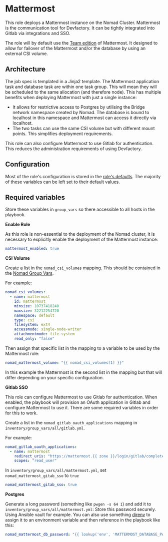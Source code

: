 # Mattermost

This role deploys a Mattermost instance on the Nomad Cluster.
Mattermost is the communication tool for Devfactory.
It can be tightly integrated into Gitlab via integrations and SSO.

The role will by default use the [Team edition](https://hub.docker.com/r/mattermost/mattermost-team-edition/) of Mattermost.
It designed to allow for failover of the Mattermost and/or the database by using an external CSI volume.

## Architecture

The job spec is templated in a Jinja2 template. 
The Mattermost application task and database task are within one task group. This will mean they will be scheduled to the same allocation (and therefore node). 
This has multiple benefits when deploying Mattermost with just a single instance:  
- It allows for restrictive access to Postgres by utilising the Bridge network namespace created by Nomad. The database is bound to localhost in this namespace and Mattermost can access it directly via localhost.
- The two tasks can use the same CSI volume but with different mount points. This simplifies deployment requirements. 

This role can also configure Mattermost to use Gitlab for authentication. This reduces the administration requirements of using Devfactory.

## Configuration

Most of the role's configuration is stored in the [role's defaults](./defaults/main.yml).
The majority of these variables can be left set to their default values.

## Required variables

Store these variables in `group_vars` so there accessible to all hosts in the playbook.

**Enable Role**


As this role is non-essential to the deployment of the Nomad cluster, it is necessary to explicitly enable the deployment of the Mattermost instance:

```yaml
mattermost_enabled: true
```

**CSI Volume**

Create a list in the `nomad_csi_volumes` mapping. This should be contained in the [Nomad Group Vars](../../../azure-inv/group_vars/nomad/all.yml).


For example:
```yaml
nomad_csi_volumes:
  - name: mattermost 
    id: mattermost
    minsize: 10737418240 
    maxsize: 32212254720
    namespace: default
    type: csi 
    filesystem: ext4
    accessmode: single-node-writer
    attachmentmode: file-system
    read_only: "false"
```

Then assign that specific list in the mapping to a variable to be used by the Mattermost role:
```yaml
nomad_mattermost_volume: "{{ nomad_csi_volumes[1] }}"
```

In this example the Mattermost is the second list in the mapping but that will differ depending on your specific configuration. 


**Gitlab SSO**

This role can configure Mattermost to use Gitlab for authentication. When enabled, the playbook will provision an OAuth application in Gitlab and configure Mattermost to use it.
There are some required variables in order for this to work.

Create a list in the `nomad_gitlab_oauth_applications` mapping in `inventory/group_vars/all/gitlab.yml`.

For example:
```yaml
nomad_gitlab_oauth_applications:
  - name: mattermost
    redirect_uris: "https://mattermost.{{ zone }}/login/gitlab/complete%0Ahttps://mattermost.{{ zone }}/signup/gitlab/complete"
    scopes: "read_user"
```

In `inventory/group_vars/all/mattermost.yml`, set `nomad_mattermost_gitab_sso` to `true`

```yaml
nomad_mattermost_gitab_sso: true
```

**Postgres**

Generate a long password (something like `pwgen -s 64 1`) and add it to `inventory/group_vars/all/mattermost.yml`:
Store this password securely. Using Ansible vault for example. 
You can also use something [direnv](https://direnv.net/) to assign it to an environment variable and then reference in the playbook like this:  

```yaml
nomad_mattermost_db_password: "{{ lookup('env', 'MATTERMOST_DATABASE_PASSWORD') }}"
```




